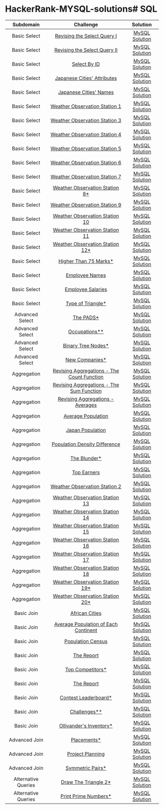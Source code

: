 # HackerRank-MYSQL-solutions# SQL

|      Subdomain      |                                                           Challenge                                                          |                                                                           Solution                                                                          |
|:-------------------:|:----------------------------------------------------------------------------------------------------------------------------:|:-----------------------------------------------------------------------------------------------------------------------------------------------------------:|
|     Basic Select    | [Revising the Select Query I](https://www.hackerrank.com/challenges/revising-the-select-query)                               |[MySQL Solution](https://github.com/EO1026/HackerRank-MYSQL-solutions/blob/fce47689fd55cc91c3df1332ae95e57dbe564428/Select/Revising%20the%20Select%20Query%20I)|
|     Basic Select    | [Revising the Select Query II](https://www.hackerrank.com/challenges/revising-the-select-query-2)                            |[MySQL Solution](https://github.com/EO1026/HackerRank-MYSQL-solutions/blob/fce47689fd55cc91c3df1332ae95e57dbe564428/Select/Revising%20the%20Select%20Query%20II)|
|     Basic Select    | [Select By ID](https://www.hackerrank.com/challenges/select-by-id)                                                           |[MySQL Solution](https://github.com/EO1026/HackerRank-MYSQL-solutions/blob/4d2b380ac3399078d9968facdbd07b0b8fd341d4/Select/Select%20By%20ID) |
|     Basic Select    | [Japanese Cities' Attributes](https://www.hackerrank.com/challenges/japanese-cities-attributes)                              |[MySQL Solution](https://github.com/EO1026/HackerRank-MYSQL-solutions/blob/4d2b380ac3399078d9968facdbd07b0b8fd341d4/Select/Japanese%20Cities'%20Attributes) |
|     Basic Select    | [Japanese Cities' Names](https://www.hackerrank.com/challenges/japanese-cities-name)                                         |[MySQL Solution](https://github.com/EO1026/HackerRank-MYSQL-solutions/blob/4d2b380ac3399078d9968facdbd07b0b8fd341d4/Select/Japanese%20Cities'%20Names) |
|     Basic Select    | [Weather Observation Station 1](https://www.hackerrank.com/challenges/weather-observation-station-1/problem)                                         |[MySQL Solution](https://github.com/EO1026/HackerRank-MYSQL-solutions/blob/29e62d53914de393074059afd47c12c4a1cc352a/Select/Weather%20Observation%20Station%201) |
|     Basic Select    | [Weather Observation Station 3](https://www.hackerrank.com/challenges/weather-observation-station-3/problem)                                         |[MySQL Solution](https://github.com/EO1026/HackerRank-MYSQL-solutions/blob/7f36101f47fd8c57dbbb3c953bc40c709e44ff4a/Select/Weather%20Observation%20Station%203) |
|     Basic Select    | [Weather Observation Station 4](https://www.hackerrank.com/challenges/weather-observation-station-4/problem)                                         |[MySQL Solution](https://github.com/EO1026/HackerRank-MYSQL-solutions/blob/92b4c8672cbf20750fe8e89f58751bac5050a045/Select/Weather%20Observation%20Station%204) |
|     Basic Select    | [Weather Observation Station 5](https://www.hackerrank.com/challenges/weather-observation-station-5/problem)                                         |[MySQL Solution](https://github.com/EO1026/HackerRank-MYSQL-solutions/blob/c24c7daeeb58cc9e0555e8aa69e0d4140e12fdc6/Select/Weather%20Observation%20Station%205) |
|     Basic Select    | [Weather Observation Station 6](https://www.hackerrank.com/challenges/weather-observation-station-6/problem)                                         |[MySQL Solution](https://github.com/EO1026/HackerRank-MYSQL-solutions/blob/5f084675ea6cc3e4f765b5e1a2a3869435c34a8c/Select/Weather%20Observation%20Station%206) |
|     Basic Select    | [Weather Observation Station 7](https://www.hackerrank.com/challenges/weather-observation-station-7/problem)                                         |[MySQL Solution](https://github.com/EO1026/HackerRank-MYSQL-solutions/blob/4493257019626342688beee9053e448172abf4c8/Select/Weather%20Observation%20Station%207) |
|     Basic Select    | [Weather Observation Station 8*](https://www.hackerrank.com/challenges/weather-observation-station-8/problem)                                         |[MySQL Solution](https://github.com/EO1026/HackerRank-MYSQL-solutions/blob/c90de3ea0a0af71223d9dc196e4634b8d9e99478/Select/Weather%20Observation%20Station%208) |
|     Basic Select    | [Weather Observation Station 9](https://www.hackerrank.com/challenges/weather-observation-station-9/problem)                                         |[MySQL Solution](https://github.com/EO1026/HackerRank-MYSQL-solutions/blob/95c7ffd0c38c7df2688d8d0725f2d67d9d5638d0/Select/Weather%20Observation%20Station%209) |
|     Basic Select    | [Weather Observation Station 10](https://www.hackerrank.com/challenges/weather-observation-station-10/problem)                                         |[MySQL Solution](https://github.com/EO1026/HackerRank-MYSQL-solutions/blob/b75b109ab4e4b7a271170d476d8819ab37e531de/Select/Weather%20Observation%20Station%2010) |
|     Basic Select    | [Weather Observation Station 11](https://www.hackerrank.com/challenges/weather-observation-station-11/problem)                                         |[MySQL Solution](https://github.com/EO1026/HackerRank-MYSQL-solutions/blob/38c10f211aa3407c6191ce07ecbcf50415e32630/Select/Weather%20Observation%20Station%2011) |
|     Basic Select    | [Weather Observation Station 12*](https://www.hackerrank.com/challenges/weather-observation-station-12/problem)                                         |[MySQL Solution](https://github.com/EO1026/HackerRank-MYSQL-solutions/blob/bda09103e87208541d6cdabb73a4d3c71bf1bf1d/Select/Weather%20Observation%20Station%2011) |
|     Basic Select    | [Higher Than 75 Marks*](https://www.hackerrank.com/challenges/more-than-75-marks/proble)  |[MySQL Solution](https://github.com/EO1026/HackerRank-MYSQL-solutions/blob/25ce18e0415e9574d42f15edd3f352c08adbf1e2/Select/Higher%20Than%2075%20Marks) |
|     Basic Select    | [Employee Names](https://www.hackerrank.com/challenges/name-of-employees/problem)                                         |[MySQL Solution](https://github.com/EO1026/HackerRank-MYSQL-solutions/blob/5a7cca1d6b317153be9a9d98a789c4b1b7b6271e/Select/Employee%20Names) |
|     Basic Select    | [Employee Salaries](https://www.hackerrank.com/challenges/salary-of-employees/problem)                                         |[MySQL Solution](https://github.com/EO1026/HackerRank-MYSQL-solutions/blob/f4c91278afee83d9daedb33df56319aa6638f5cf/Select/Employee%20Salaries) |
|     Basic Select    | [Type of Triangle*](https://www.hackerrank.com/challenges/what-type-of-triangle/problem)                                         |[MySQL Solution](https://github.com/EO1026/HackerRank-MYSQL-solutions/blob/38c10f211aa3407c6191ce07ecbcf50415e32630/Select/Weather%20Observation%20Station%2011) |
|     Advanced Select    | [The PADS*](https://www.hackerrank.com/challenges/the-pads/problem)                                         |[MySQL Solution](https://github.com/EO1026/HackerRank-MYSQL-solutions/blob/1a9ac8093ccf3d08a41f9c4401b9bfaacc202b23/Select/The%20PADS) |
|     Advanced Select    | [Occupations**](https://www.hackerrank.com/challenges/occupations/problem)                                         |[MySQL Solution](https://www.hackerrank.com/challenges/occupations/forum) |
|     Advanced Select    | [Binary Tree Nodes*](https://www.hackerrank.com/challenges/binary-search-tree-1/problem)                                         |[MySQL Solution](https://github.com/EO1026/HackerRank-MYSQL-solutions/blob/abf79585fa54c4fca4269ed3c4134a59e80e8310/Select/New%20Companies) |
|     Advanced Select    | [New Companies*](https://www.hackerrank.com/challenges/the-company/problem)                                         |[MySQL Solution](https://github.com/EO1026/HackerRank-MYSQL-solutions/blob/e4bd6293dd0ef92404b7efcbc4aa3ba82f86c3e7/Select/New%20Companies) |
|     Aggregation    | [Revising Aggregations - The Count Function](https://www.hackerrank.com/challenges/revising-aggregations-the-count-function/problem)  |[MySQL Solution](https://github.com/EO1026/HackerRank-MYSQL-solutions/blob/a12f911e9471d04a6083d4eec086c1583975ef89/Select/Revising%20Aggregations%20-%20The%20Count%20Function) |
|     Aggregation    | [Revising Aggregations - The Sum Function](https://www.hackerrank.com/challenges/revising-aggregations-sum/problem)                                         |[MySQL Solution](https://github.com/EO1026/HackerRank-MYSQL-solutions/blob/bb323de1881efb74c0b36123be4b2280b23d4e50/Select/Revising%20Aggregations%20-%20The%20Sum%20Function) |
|     Aggregation    | [Revising Aggregations - Averages](https://www.hackerrank.com/challenges/revising-aggregations-the-average-function/problem)                                         |[MySQL Solution](https://github.com/EO1026/HackerRank-MYSQL-solutions/blob/db259aad23760b75a6e1572ac5c3bfe024041bb9/Select/Revising%20Aggregations%20-%20Averages) |
|     Aggregation    | [Average Population](https://www.hackerrank.com/challenges/average-population/problem)                                         |[MySQL Solution](https://github.com/EO1026/HackerRank-MYSQL-solutions/blob/bd22b78ed245109713a5d46a28fd3a49625cab41/Select/Average%20Population) |
|     Aggregation    | [Japan Population](https://www.hackerrank.com/challenges/japan-population/problem)                                         |[MySQL Solution](https://github.com/EO1026/HackerRank-MYSQL-solutions/blob/ac739f3bf3258d24e81231ef6c42d5e17d1f36a6/Select/Japan%20Population) |
|     Aggregation    | [Population Density Difference](https://www.hackerrank.com/challenges/population-density-difference/problem)  |[MySQL Solution](https://github.com/EO1026/HackerRank-MYSQL-solutions/blob/dd32eb10c2bb33a441f4e7a4a0b4f67f1ddc2b65/Select/Population%20Density%20Difference) |
|     Aggregation    | [The Blunder*](https://www.hackerrank.com/challenges/the-blunder/problem)                                         |[MySQL Solution](https://github.com/EO1026/HackerRank-MYSQL-solutions/blob/dd32eb10c2bb33a441f4e7a4a0b4f67f1ddc2b65/Select/The%20Blunder) |
|     Aggregation    | [Top Earners](https://www.hackerrank.com/challenges/earnings-of-employees/problem)                                         |[MySQL Solution](https://github.com/EO1026/HackerRank-MYSQL-solutions/blob/dd32eb10c2bb33a441f4e7a4a0b4f67f1ddc2b65/Select/Top%20Earners) |
|     Aggregation    | [Weather Observation Station 2](https://www.hackerrank.com/challenges/weather-observation-station-2/problem)                                         |[MySQL Solution](https://github.com/EO1026/HackerRank-MYSQL-solutions/blob/dd32eb10c2bb33a441f4e7a4a0b4f67f1ddc2b65/Select/Weather%20Observation%20Station%202) |
|     Aggregation    | [Weather Observation Station 13](https://www.hackerrank.com/challenges/weather-observation-station-13/problem)                                         |[MySQL Solution](https://github.com/EO1026/HackerRank-MYSQL-solutions/blob/dd32eb10c2bb33a441f4e7a4a0b4f67f1ddc2b65/Select/Weather%20Observation%20Station%2013) |
|     Aggregation    | [Weather Observation Station 14](https://www.hackerrank.com/challenges/weather-observation-station-14/problem) |[MySQL Solution](https://github.com/EO1026/HackerRank-MYSQL-solutions/blob/c4a4460c836434885900ef24a79e466af71dc314/Select/Weather%20Observation%20Station%2014) |
|     Aggregation    | [Weather Observation Station 15](https://www.hackerrank.com/challenges/earnings-of-employees/problem)                                         |[MySQL Solution](https://github.com/EO1026/HackerRank-MYSQL-solutions/blob/c4a4460c836434885900ef24a79e466af71dc314/Select/Weather%20Observation%20Station%2015) |
|     Aggregation    | [Weather Observation Station 16](https://www.hackerrank.com/challenges/weather-observation-station-16/problem)                                         |[MySQL Solution](https://github.com/EO1026/HackerRank-MYSQL-solutions/blob/c4a4460c836434885900ef24a79e466af71dc314/Select/Weather%20Observation%20Station%2016) |
|     Aggregation    | [Weather Observation Station 17](https://www.hackerrank.com/challenges/weather-observation-station-17/problem)                                         |[MySQL Solution](https://github.com/EO1026/HackerRank-MYSQL-solutions/blob/c4a4460c836434885900ef24a79e466af71dc314/Select/Weather%20Observation%20Station%2017) |
|     Aggregation    | [Weather Observation Station 18](https://www.hackerrank.com/challenges/weather-observation-station-18/problem)                                         |[MySQL Solution](https://github.com/EO1026/HackerRank-MYSQL-solutions/blob/7dca393c66c1657dcd08c2065811198acef619d7/Select/Weather%20Observation%20Station%2018) |
|     Aggregation    | [Weather Observation Station 19*](https://www.hackerrank.com/challenges/weather-observation-station-19/problem)                                         |[MySQL Solution](https://github.com/EO1026/HackerRank-MYSQL-solutions/blob/e8ea58ca71829cff07489111567454e246edd2b4/Select/Weather%20Observation%20Station%2019) |
|     Aggregation    | [Weather Observation Station 20*](https://www.hackerrank.com/challenges/weather-observation-station-20/problem)                                         |[MySQL Solution](https://github.com/EO1026/HackerRank-MYSQL-solutions/blob/9011f657eb37449868b701dbd6086835eafc2cb8/Select/Weather%20Observation%20Station%2020) |
|     Basic Join    | [African Cities](https://www.hackerrank.com/challenges/african-cities/problem)                                         |[MySQL Solution](https://github.com/EO1026/HackerRank-MYSQL-solutions/blob/559abd16fa0f74b458efdcc7326694946f777efa/Select/African%20Cities) |
|     Basic Join    | [Average Population of Each Continent](https://www.hackerrank.com/challenges/average-population-of-each-continent/problem)              |[MySQL Solution](https://github.com/EO1026/HackerRank-MYSQL-solutions/blob/5b39fa4da5319140880cb5c79c6c6f5041dba6a4/Select/Average%20Population%20of%20Each%20Continent) |
|     Basic Join    | [Population Census](https://www.hackerrank.com/challenges/asian-population/problem?isFullScreen=true)                                         |[MySQL Solution](https://github.com/EO1026/HackerRank-MYSQL-solutions/blob/69826cd98df805b01fad6211b2f0a33059d2dca2/Select/Population%20Census) |
|     Basic Join    | [The Report](https://www.hackerrank.com/challenges/the-report/problem)              |[MySQL Solution](https://github.com/EO1026/HackerRank-MYSQL-solutions/blob/9f4867b42248c80d518f7aa168322ef5ec6adb92/Select/The%20Report) |
|     Basic Join    | [Top Competitors*](https://www.hackerrank.com/challenges/full-score/problem?isFullScreen=true)                                         |[MySQL Solution](https://github.com/EO1026/HackerRank-MYSQL-solutions/blob/58d0b5d14638e5da4f453ffdb488fe7042673dad/Select/Top%20Competitors) |
|     Basic Join    | [The Report](https://www.hackerrank.com/challenges/the-report/problem)              |[MySQL Solution](https://github.com/EO1026/HackerRank-MYSQL-solutions/blob/9f4867b42248c80d518f7aa168322ef5ec6adb92/Select/The%20Report) |
|     Basic Join    | [Contest Leaderboard*](https://www.hackerrank.com/challenges/contest-leaderboard/problem?isFullScreen=true)                                         |[MySQL Solution](https://github.com/EO1026/HackerRank-MYSQL-solutions/blob/63bb5bd7cda76e0bb97710eb417f891b4d24af34/Select/Contest%20Leaderboard) |
|     Basic Join    | [Challenges**](https://www.hackerrank.com/challenges/challenges/problem?isFullScreen=true)                                         |[MySQL Solution](https://github.com/EO1026/HackerRank-MYSQL-solutions/blob/7f8251434552795745f7608ea1a7ee1150dd55f7/Select/Challenges) |
|     Basic Join    | [Ollivander's Inventory* ](https://www.hackerrank.com/challenges/harry-potter-and-wands/problem?isFullScreen=true)                                         |[MySQL Solution](https://github.com/EO1026/HackerRank-MYSQL-solutions/blob/7676f005a8836d53238a558d5f05942265202831/Select/Ollivander's%20Inventory) |
|     Advanced Join    | [Placements*](https://www.hackerrank.com/challenges/placements/problem?isFullScreen=true)                                         |[MySQL Solution](https://github.com/EO1026/HackerRank-MYSQL-solutions/blob/12f390c3208daed7873cdd1d86ef4243d8ad7688/Select/Placements) |
|     Advanced Join    | [Project Planning](https://www.hackerrank.com/challenges/sql-projects/problem?isFullScreen=true)                                         |[MySQL Solution](https://github.com/EO1026/HackerRank-MYSQL-solutions/blob/9c5682f35c6591db6bfd0738277b8e08d763a5d0/Select/SQL%20Project%20Planning) |
|     Advanced Join    | [Symmetric Pairs*](https://www.hackerrank.com/challenges/symmetric-pairs/problem?isFullScreen=true)              |[MySQL Solution](https://github.com/EO1026/HackerRank-MYSQL-solutions/blob/25fcea3d9b15be1700bf225303d69135f8eab666/Select/Symmetric%20Pairs) |
|     Alternative Queries    | [Draw The Triangle 2*](https://www.hackerrank.com/challenges/draw-the-triangle-2/problem?isFullScreen=true)                                         |[MySQL Solution](https://github.com/EO1026/HackerRank-MYSQL-solutions/blob/71ac1e5c93c8d47cb803f7ebe651b639896727b4/Select/Draw%20The%20Triangle%202) |
|     Alternative Queries    | [Print Prime Numbers*](https://www.hackerrank.com/challenges/print-prime-numbers/problem?isFullScreen=true)              |[MySQL Solution](https://github.com/EO1026/HackerRank-MYSQL-solutions/blob/3c10201d4fa63c13a507b6515410cc01090a40c4/Select/Print%20Prime%20Numbers) |


